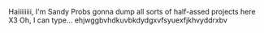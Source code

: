 Haiiiiiiii, I'm Sandy
Probs gonna dump all sorts of half-assed projects here X3
Oh, I can type...
ehjwggbvhdkuvbkdydgxvfsyuexfjkhvyddrxbv
